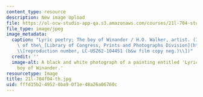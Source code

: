 ```yaml
---
content_type: resource
description: New image Upload
file: https://ol-ocw-studio-app-qa.s3.amazonaws.com/courses/21l-704-studies-in-poetry-british-poetry-and-the-sciences-of-the-mind-fall-2004/fffd15b249520ba90f1e48a26a06760c_21l-704f04-th.jpg
file_type: image/jpeg
image_metadata:
  caption: "Lyric poetry; The boy of Winander / H.O. Walker, artist. (Image courtesy\
    \ of the\_[Library of Congress, Prints and Photographs Division](http://www.loc.gov/rr/print)\_\
    \\[reproduction number, LC-USZ62-104451 (b&w film copy neg.)\\])"
  credit: ''
  image-alt: A black and white photograph of a painting entitled 'Lyric poetry; The
    boy of Winander.'
resourcetype: Image
title: 21l-704f04-th.jpg
uid: fffd15b2-4952-0ba9-0f1e-48a26a06760c
---
```

